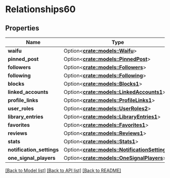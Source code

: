 # Relationships60

## Properties

Name | Type | Description | Notes
------------ | ------------- | ------------- | -------------
**waifu** | Option<[**crate::models::Waifu**](waifu.md)> |  | [optional]
**pinned_post** | Option<[**crate::models::PinnedPost**](pinnedPost.md)> |  | [optional]
**followers** | Option<[**crate::models::Followers**](followers.md)> |  | [optional]
**following** | Option<[**crate::models::Following**](following.md)> |  | [optional]
**blocks** | Option<[**crate::models::Blocks1**](blocks1.md)> |  | [optional]
**linked_accounts** | Option<[**crate::models::LinkedAccounts1**](linkedAccounts1.md)> |  | [optional]
**profile_links** | Option<[**crate::models::ProfileLinks1**](profileLinks1.md)> |  | [optional]
**user_roles** | Option<[**crate::models::UserRoles2**](userRoles2.md)> |  | [optional]
**library_entries** | Option<[**crate::models::LibraryEntries1**](libraryEntries1.md)> |  | [optional]
**favorites** | Option<[**crate::models::Favorites1**](favorites1.md)> |  | [optional]
**reviews** | Option<[**crate::models::Reviews1**](reviews1.md)> |  | [optional]
**stats** | Option<[**crate::models::Stats1**](stats1.md)> |  | [optional]
**notification_settings** | Option<[**crate::models::NotificationSettings**](notificationSettings.md)> |  | [optional]
**one_signal_players** | Option<[**crate::models::OneSignalPlayers**](oneSignalPlayers.md)> |  | [optional]

[[Back to Model list]](../README.md#documentation-for-models) [[Back to API list]](../README.md#documentation-for-api-endpoints) [[Back to README]](../README.md)


